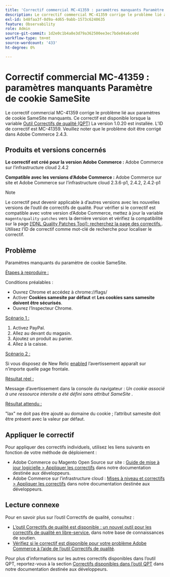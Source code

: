 ```yaml
---
title: 'Correctif commercial MC-41359 : paramètres manquants Paramètre de cookie SameSite'
description: Le correctif commercial MC-41359 corrige le problème lié aux paramètres de cookie SameSite manquants. Ce correctif est disponible lorsque l’[outil de correctifs de qualité (QPT)](/help/announcements/adobe-commerce-announcements/magento-quality-patches-released-new-tool-to-self-serve-quality-patches.md) 1.0.20 est installé. L’ID de correctif est MC-41359. Veuillez noter que le problème doit être corrigé dans Adobe Commerce 2.4.3.
exl-id: b48faa3f-0d9a-4d65-9abb-1573c6240635
feature: Observability
role: Admin
source-git-commit: 1d2e0c1b4a8e3d79a362500ee3ec7bde84a6ce0d
workflow-type: tm+mt
source-wordcount: '433'
ht-degree: 0%

---
```


# Correctif commercial MC-41359 : paramètres manquants Paramètre de cookie SameSite

Le correctif commercial MC-41359 corrige le problème lié aux paramètres de cookie SameSite manquants. Ce correctif est disponible lorsque la variable [Outil Correctifs de qualité (QPT)](/help/announcements/adobe-commerce-announcements/magento-quality-patches-released-new-tool-to-self-serve-quality-patches.md) La version 1.0.20 est installée. L’ID de correctif est MC-41359. Veuillez noter que le problème doit être corrigé dans Adobe Commerce 2.4.3.

## Produits et versions concernés

**Le correctif est créé pour la version Adobe Commerce :** Adobe Commerce sur l’infrastructure cloud 2.4.2

**Compatible avec les versions d’Adobe Commerce :** Adobe Commerce sur site et Adobe Commerce sur l’infrastructure cloud 2.3.6-p1, 2.4.2, 2.4.2-p1

>[!NOTE]
>
>Le correctif peut devenir applicable à d’autres versions avec les nouvelles versions de l’outil de correctifs de qualité. Pour vérifier si le correctif est compatible avec votre version d’Adobe Commerce, mettez à jour la variable `magento/quality-patches` vers la dernière version et vérifiez la compatibilité sur la page [[!DNL Quality Patches Tool]: recherchez la page des correctifs.](https://devdocs.magento.com/quality-patches/tool.html#patch-grid). Utilisez l’ID de correctif comme mot-clé de recherche pour localiser le correctif.

## Problème

Paramètres manquants du paramètre de cookie SameSite.

<u>Étapes à reproduire :</u>

Conditions préalables :

* Ouvrez Chrome et accédez à chrome://flags/
* Activer **Cookies samesite par défaut** et **Les cookies sans samesite doivent être sécurisés**.
* Ouvrez l’Inspecteur Chrome.

<u>Scénario 1 :</u>

1. Activez PayPal.
1. Allez au devant du magasin.
1. Ajoutez un produit au panier.
1. Allez à la caisse.

<u>Scénario 2 :</u>

Si vous disposez de New Relic [enabled](https://docs.magento.com/user-guide/reports/new-relic-reporting.html) l’avertissement apparaît sur n’importe quelle page frontale.

<u>Résultat réel :</u>

Message d’avertissement dans la console du navigateur : *Un cookie associé à une ressource intersite a été défini sans attribut SameSite .*

<u>Résultat attendu :</u>

&quot;lax&quot; ne doit pas être ajouté au domaine du cookie ; l’attribut samesite doit être présent avec la valeur par défaut.

## Appliquer le correctif

Pour appliquer des correctifs individuels, utilisez les liens suivants en fonction de votre méthode de déploiement :

* Adobe Commerce ou Magento Open Source sur site : [Guide de mise à jour logicielle > Appliquer les correctifs](https://devdocs.magento.com/guides/v2.4/comp-mgr/patching/mqp.html) dans notre documentation destinée aux développeurs.
* Adobe Commerce sur l’infrastructure cloud : [Mises à niveau et correctifs > Appliquer les correctifs](https://devdocs.magento.com/cloud/project/project-patch.html) dans notre documentation destinée aux développeurs.

## Lecture connexe

Pour en savoir plus sur l’outil Correctifs de qualité, consultez :

* [L’outil Correctifs de qualité est disponible : un nouvel outil pour les correctifs de qualité en libre-service.](/help/announcements/adobe-commerce-announcements/magento-quality-patches-released-new-tool-to-self-serve-quality-patches.md) dans notre base de connaissances de soutien.
* [Vérifiez si le correctif est disponible pour votre problème Adobe Commerce à l’aide de l’outil Correctifs de qualité](/help/support-tools/patches-available-in-qpt-tool/check-patch-for-magento-issue-with-magento-quality-patches.md).

Pour plus d’informations sur les autres correctifs disponibles dans l’outil QPT, reportez-vous à la section [Correctifs disponibles dans l’outil QPT](https://devdocs.magento.com/quality-patches/tool.html#patch-grid) dans notre documentation destinée aux développeurs.
